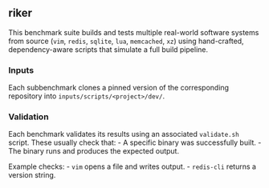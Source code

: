 ## riker

This benchmark suite builds and tests multiple real-world software systems from source (`vim`, `redis`, `sqlite`, `lua`, `memcached`, `xz`) using hand-crafted, dependency-aware scripts that simulate a full build pipeline.

### Inputs

Each subbenchmark clones a pinned version of the corresponding repository into `inputs/scripts/<project>/dev/`.

### Validation

Each benchmark validates its results using an associated `validate.sh` script. These usually check that:
	- A specific binary was successfully built.
	- The binary runs and produces the expected output.

Example checks:
	- `vim` opens a file and writes output.
	- `redis-cli` returns a version string.
